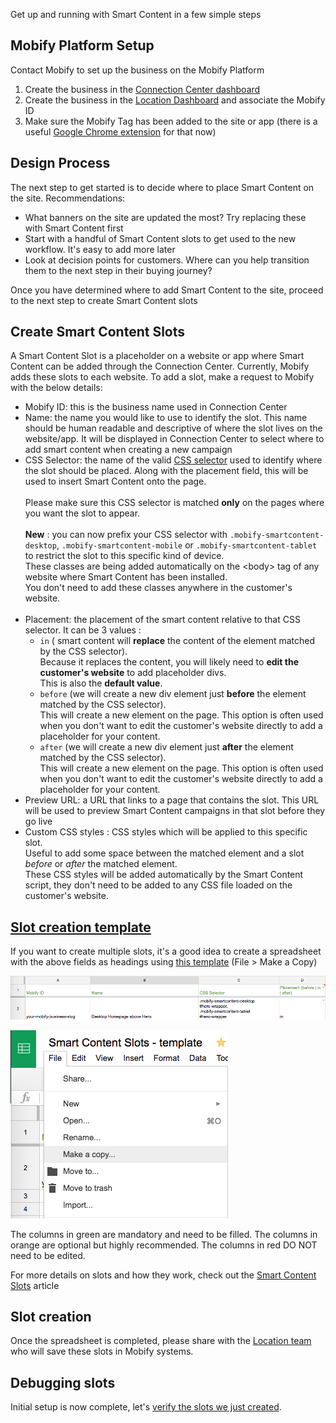 Get up and running with Smart Content in a few simple steps

## Mobify Platform Setup

Contact Mobify to set up the business on the Mobify Platform
1. Create the business in the [Connection Center dashboard](https://www.mobifyplatform.com)
2. Create the business in the [Location Dashboard](https://dashboard.donde.io) and associate the Mobify ID
3. Make sure the Mobify Tag has been added to the site or app (there is a useful [Google Chrome extension](https://chrome.google.com/webstore/detail/mobify-debug-tools/nlgcmbchmhboiijknllohbejoomplbna) for that now)

## Design Process

The next step to get started is to decide where to place Smart Content on the site. Recommendations:
-   What banners on the site are updated the most? Try replacing these with Smart Content first
-   Start with a handful of Smart Content slots to get used to the new workflow. It's easy to add more later
-   Look at decision points for customers. Where can you help transition them to the next step in their buying journey?

Once you have determined where to add Smart Content to the site, proceed to the next step to create Smart Content slots

## Create Smart Content Slots

A Smart Content Slot is a placeholder on a website or app where Smart Content can be added through the Connection Center. Currently, Mobify adds these slots to each website. To add a slot, make a request to Mobify with the below details:

-   Mobify ID: this is the business name used in Connection Center
-   Name: the name you would like to use to identify the slot. This name should be human readable and descriptive of where the slot lives on the website/app. It will be displayed in Connection Center to select where to add smart content when creating a new campaign
-   CSS Selector: the name of the valid [CSS selector](http://www.w3schools.com/cssref/css_selectors.asp) used to identify where the slot should be placed. Along with the placement field, this will be used to insert Smart Content onto the page.<br><br>
Please make sure this CSS selector is matched **only** on the pages where you want the slot to appear.<br><br>
**New** : you can now prefix your CSS selector with `.mobify-smartcontent-desktop`, `.mobify-smartcontent-mobile` or `.mobify-smartcontent-tablet` to restrict the slot to this specific kind of device.<br>
These classes are being added automatically on the &lt;body&gt; tag of any website where Smart Content has been installed.<br>
You don't need to add these classes anywhere in the customer's website.<br><br>
-   Placement: the placement of the smart content relative to that CSS selector. It can be 3 values :
    -   `in` ( smart content will **replace** the content of the element matched by the CSS selector).<br>
    Because it replaces the content, you will likely need to **edit the customer's website** to add placeholder divs.<br> This is also the **default value**.
    -   `before` (we will create a new div element just **before** the element matched by the CSS selector).<br> This will create a new element on the page. This option is often used when you don't want to edit the customer's website directly to add a placeholder for your content.
    -   `after` (we will create a new div element just **after** the element matched by the CSS selector).<br> This will create a new element on the page. This option is often used when you don't want to edit the customer's website directly to add a placeholder for your content.
-   Preview URL: a URL that links to a page that contains the slot. This URL will be used to preview Smart Content campaigns in that slot before they go live
-   Custom CSS styles : CSS styles which will be applied to this specific slot.<br>
Useful to add some space between the matched element and a slot _before_ or _after_ the matched element.<br>
These CSS styles will be added automatically by the Smart Content script, they don't need to be added to any CSS file loaded on the customer's website.

## [Slot creation template](https://docs.google.com/spreadsheets/d/1SYKtXJkm2YK9gB0Kd_tchSQ2fEOcPQDE2B4cX7p2-N8/edit?usp=sharing)

If you want to create multiple slots, it's a good idea to create a spreadsheet with the above fields as headings using [this template](https://docs.google.com/spreadsheets/d/1SYKtXJkm2YK9gB0Kd_tchSQ2fEOcPQDE2B4cX7p2-N8/edit?usp=sharing) (File > Make a Copy)

![Slots Template](images/slots-template.png)

![Make A Copy](images/make-a-copy.png)

The columns in green are mandatory and need to be filled. The columns in orange are optional but highly recommended. The columns in red DO NOT need to be edited.

For more details on slots and how they work, check out the [Smart Content Slots](../overview#slots) article

## Slot creation

Once the spreadsheet is completed, please share with the [Location team](https://mobify.slack.com/messages/product-location) who will save these slots in Mobify systems.

## Debugging slots

Initial setup is now complete, let's [verify the slots we just created](../debugging).

